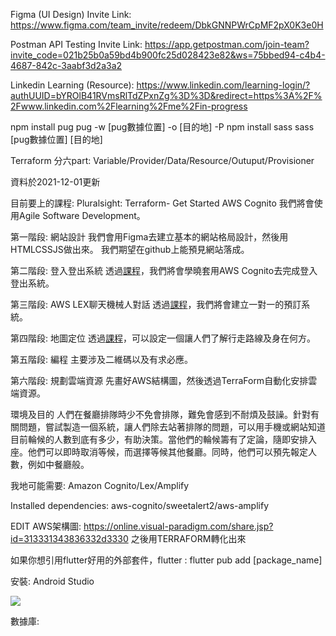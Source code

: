 Figma (UI Design) Invite Link:
https://www.figma.com/team_invite/redeem/DbkGNNPWrCpMF2pX0K3e0H 

Postman API Testing Invite Link:
https://app.getpostman.com/join-team?invite_code=021b25b0a59bd4b900fc25d028423e82&ws=75bbed94-c4b4-4687-842c-3aabf3d2a3a2

Linkedin Learning (Resource):
https://www.linkedin.com/learning-login/?authUUID=bYROlB41RVmsRlTdZPxnZg%3D%3D&redirect=https%3A%2F%2Fwww.linkedin.com%2Flearning%2Fme%2Fin-progress


npm install pug
pug -w [pug數據位置] -o [目的地] -P
npm install sass
sass [pug數據位置] [目的地]

Terraform 分六part: Variable/Provider/Data/Resource/Outuput/Provisioner

資料於2021-12-01更新

目前要上的課程:
    Pluralsight:
    Terraform- Get Started
    AWS Cognito
我們將會使用Agile Software Development。

第一階段: 網站設計
我們會用Figma去建立基本的網站格局設計，然後用HTMLCSSJS做出來。
我們期望在github上能預見網站落成。

第二階段: 登入登出系統
透過<a href="https://app.pluralsight.com/library/courses/implementing-user-access-authentication-amazon-cognito">課程</a>，我們將會學曉套用AWS Cognito去完成登入登出系統。

第三階段: AWS LEX聊天機械人對話
透過<a href="https://www.linkedin.com/learning/building-intelligent-chatbots-on-aws">課程</a>，我們將會建立一對一的預訂系統。

第四階段: 地圖定位
透過<a href="https://app.pluralsight.com/library/courses/working-geolocation-html/table-of-contents">課程</a>，可以設定一個讓人們了解行走路線及身在何方。

第五階段: 編程
主要涉及二維碼以及有求必應。

第六階段: 規劃雲端資源
先畫好AWS結構圖，然後透過TerraForm自動化安排雲端資源。
<a href=""></a>

環境及目的
人們在餐廳排隊時少不免會排隊，難免會感到不耐煩及鼓譟。針對有關問題，嘗試製造一個系統，讓人們除去站著排隊的問題，可以用手機或網站知道目前輪候的人數到底有多少，有助決策。當他們的輪候籌有了定論，隨即安排入座。他們可以即時取消等候，而選擇等候其他餐廳。同時，他們可以預先報定人數，例如中餐廳般。

我地可能需要:
Amazon Cognito/Lex/Amplify

Installed dependencies:
aws-cognito/sweetalert2/aws-amplify

EDIT AWS架構圖: https://online.visual-paradigm.com/share.jsp?id=313331343836332d3330
之後用TERRAFORM轉化出來

如果你想引用flutter好用的外部套件，flutter : flutter pub add [package_name]

安裝: Android Studio


<img src="../FYPCloudDesign/FYP_AWS_Design.png">

數據庫:
